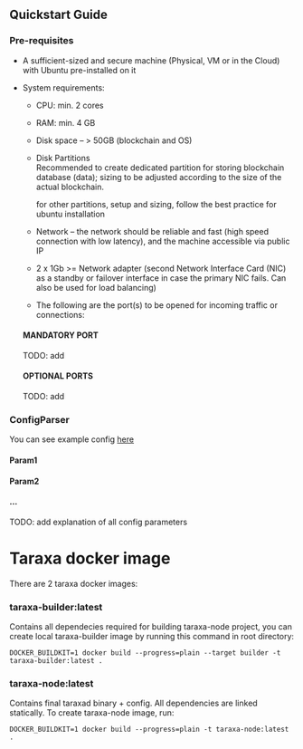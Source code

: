 Quickstart Guide
-------------------

### Pre-requisites

* A sufficient-sized and secure machine (Physical, VM or in the Cloud) with Ubuntu pre-installed on it
* System requirements:
    * CPU:  min. 2 cores
    * RAM: min. 4 GB
    * Disk space –  > 50GB (blockchain and OS)
    * Disk Partitions  
      Recommended to create dedicated partition for storing blockchain database (data); sizing to be adjusted according to the size of the actual blockchain.

      for other partitions, setup and sizing, follow the best practice for ubuntu installation

    * Network – the network should be reliable and fast (high speed connection with low latency), and the machine accessible via public IP
    * 2 x 1Gb >= Network adapter (second Network Interface Card (NIC) as a standby or failover interface in case the primary NIC fails. Can also be used for load balancing)

    * The following are the port(s) to be opened for incoming traffic or connections:
  #### MANDATORY PORT
  TODO: add

  #### OPTIONAL PORTS   
  TODO: add

### ConfigParser
You can see example config [here](doc/example_config.json)

#### Param1
#### Param2
#### ...
TODO: add explanation of all config parameters


# Taraxa docker image

There are 2 taraxa docker images:

### taraxa-builder:latest 
Contains all dependecies required for building taraxa-node project, you can create local taraxa-builder image 
by running this command in root directory:

    DOCKER_BUILDKIT=1 docker build --progress=plain --target builder -t taraxa-builder:latest .
    

### taraxa-node:latest
Contains final taraxad binary + config. All dependencies are linked statically. To create taraxa-node image, run: 

    DOCKER_BUILDKIT=1 docker build --progress=plain -t taraxa-node:latest .
